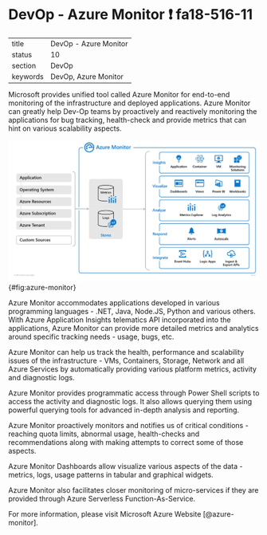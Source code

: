 # DevOp - Azure Monitor :exclamation: fa18-516-11


|          |                                       |
| -------- | ------------------------------------- |
| title    | DevOp - Azure Monitor                 | 
| status   | 10                                    |
| section  | DevOp                                 |
| keywords | DevOp, Azure Monitor				   |

Microsoft provides unified tool called Azure Monitor for end-to-end monitoring of the infrastructure and deployed applications. 
Azure Monitor can greatly help Dev-Op teams by proactively and reactively monitoring the applications for bug tracking, health-check and provide metrics that can hint on various scalability aspects. 

![Azure Monitor [@azure-monitor]](images/devop-azure-monitor.png){#fig:azure-monitor}


Azure Monitor accommodates applications developed in various programming languages - .NET, Java, Node.JS, Python and various others. 
With Azure Application Insights telematics API incorporated into the applications, Azure Monitor can provide more detailed metrics and 
analytics around specific tracking needs - usage, bugs, etc.

Azure Monitor can help us track the health, performance and scalability issues of the infrastructure - VMs, Containers, Storage, Network and 
all Azure Services by automatically providing various platform metrics, activity and diagnostic logs.

Azure Monitor provides programmatic access through Power Shell scripts to access the activity and diagnostic logs. 
It also allows querying them using powerful querying tools for advanced in-depth analysis and reporting.

Azure Monitor proactively monitors and notifies us of critical conditions - 
reaching quota limits, abnormal usage, health-checks and recommendations along with making attempts to correct some of those aspects.

Azure Monitor Dashboards allow visualize various aspects of the data - metrics, logs, usage patterns in tabular and graphical widgets.

Azure Monitor also facilitates closer monitoring of micro-services if they are provided through Azure Serverless Function-As-Service.

For more information, please visit Microsoft Azure Website [@azure-monitor].
